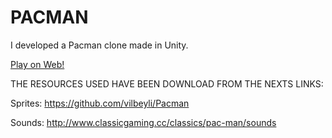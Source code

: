 # PACMAN


I developed a Pacman clone made in Unity. 

[Play on Web!](https://gamejolt.com/games/pacmanclone/392889)

THE RESOURCES USED HAVE BEEN DOWNLOAD FROM THE NEXTS LINKS: 

Sprites: https://github.com/vilbeyli/Pacman

Sounds: http://www.classicgaming.cc/classics/pac-man/sounds
